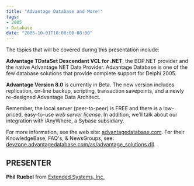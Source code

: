 ```yaml
---
title: "Advantage Database and More!"
tags:
- 2005
- Database
date: "2005-10-01T18:00:00-08:00"
---
```


The topics that will be covered during this presentation include:

**Advantage TDataSet Descendant VCL for .NET**, the BDP.NET provider and the native Advantage NET Data Provider.  Advantage Database is one of the few database solutions that provide complete support for Delphi 2005.

**Advantage Version 8.0** is currently in Beta. The new version includes replication, on-line backup, scripting, transaction savepoints, and a newly re-designed Advantage Data Architect.

Remember, the local server (peer-to-peer) is FREE and there is a low-priced, easy-to-use _web server license_. In addition, we'll talk about our integration with iAnyWhere, a Sybase subsidiary.

For more information, see the web site: [advantagedatabase.com](http://www.advantagedatabase.com).  For their KnowledgeBase, FAQ's, & NewsGroups, see: [devzone.advantagedatabase.com/as/advantage_solutions.dll](http://devzone.advantagedatabase.com/as/advantage_solutions.dll).

## PRESENTER ##

**Phil Ruebel** from [Extended Systems, Inc.](http://www.advantagedatabase.com)
